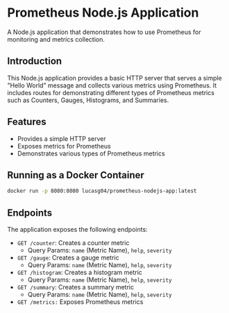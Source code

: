 # Prometheus Node.js Application

A Node.js application that demonstrates how to use Prometheus for monitoring and metrics collection.

## Introduction

This Node.js application provides a basic HTTP server that serves a simple "Hello World" message and collects various metrics using Prometheus. It includes routes for demonstrating different types of Prometheus metrics such as Counters, Gauges, Histograms, and Summaries.

## Features

- Provides a simple HTTP server
- Exposes metrics for Prometheus
- Demonstrates various types of Prometheus metrics

## Running as a Docker Container

```bash
docker run -p 8080:8080 lucasg04/prometheus-nodejs-app:latest
```

## Endpoints

The application exposes the following endpoints:

- `GET /counter`: Creates a counter metric
  - Query Params: `name` (Metric Name), `help`, `severity`
- `GET /gauge`: Creates a gauge metric
  - Query Params: `name` (Metric Name), `help`, `severity`
- `GET /histogram`: Creates a histogram metric
  - Query Params: `name` (Metric Name), `help`, `severity`
- `GET /summary`: Creates a summary metric
  - Query Params: `name` (Metric Name), `help`, `severity`
- `GET /metrics:` Exposes Prometheus metrics